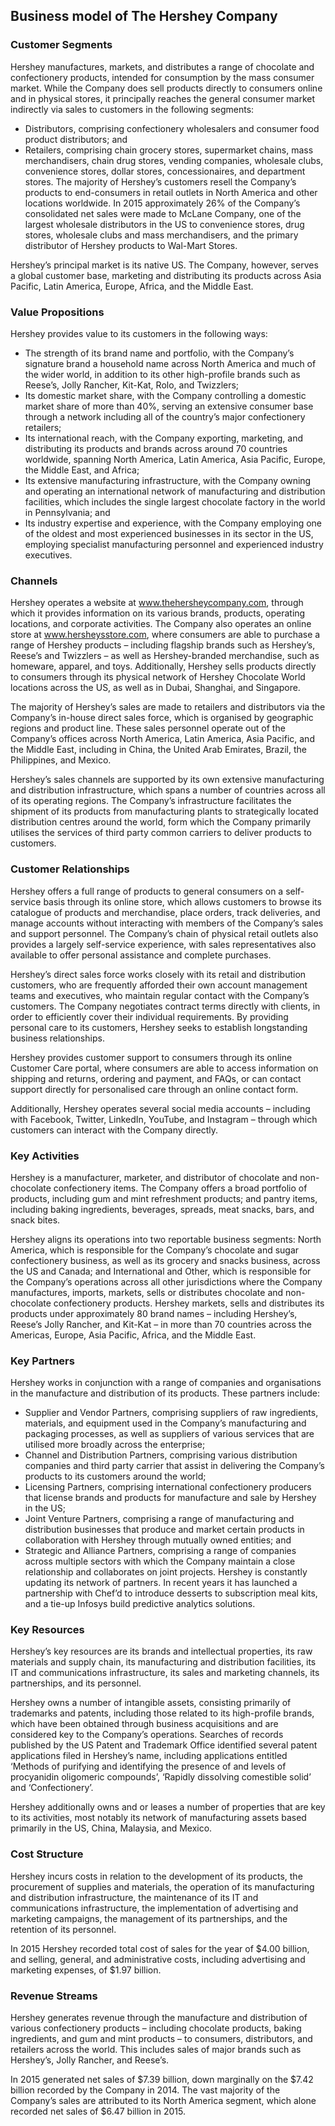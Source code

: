 Business model of The Hershey Company
-------------------------------------

 ### Customer Segments

 Hershey manufactures, markets, and distributes a range of chocolate and confectionery products, intended for consumption by the mass consumer market. While the Company does sell products directly to consumers online and in physical stores, it principally reaches the general consumer market indirectly via sales to customers in the following segments:

  * Distributors, comprising confectionery wholesalers and consumer food product distributors; and
 * Retailers, comprising chain grocery stores, supermarket chains, mass merchandisers, chain drug stores, vending companies, wholesale clubs, convenience stores, dollar stores, concessionaires, and department stores.
  The majority of Hershey’s customers resell the Company’s products to end-consumers in retail outlets in North America and other locations worldwide. In 2015 approximately 26% of the Company’s consolidated net sales were made to McLane Company, one of the largest wholesale distributors in the US to convenience stores, drug stores, wholesale clubs and mass merchandisers, and the primary distributor of Hershey products to Wal-Mart Stores.

 Hershey’s principal market is its native US. The Company, however, serves a global customer base, marketing and distributing its products across Asia Pacific, Latin America, Europe, Africa, and the Middle East.

 ### Value Propositions

 Hershey provides value to its customers in the following ways:

  * The strength of its brand name and portfolio, with the Company’s signature brand a household name across North America and much of the wider world, in addition to its other high-profile brands such as Reese’s, Jolly Rancher, Kit-Kat, Rolo, and Twizzlers;
 * Its domestic market share, with the Company controlling a domestic market share of more than 40%, serving an extensive consumer base through a network including all of the country’s major confectionery retailers;
 * Its international reach, with the Company exporting, marketing, and distributing its products and brands across around 70 countries worldwide, spanning North America, Latin America, Asia Pacific, Europe, the Middle East, and Africa;
 * Its extensive manufacturing infrastructure, with the Company owning and operating an international network of manufacturing and distribution facilities, which includes the single largest chocolate factory in the world in Pennsylvania; and
 * Its industry expertise and experience, with the Company employing one of the oldest and most experienced businesses in its sector in the US, employing specialist manufacturing personnel and experienced industry executives.
  ### Channels

 Hershey operates a website at www.thehersheycompany.com, through which it provides information on its various brands, products, operating locations, and corporate activities. The Company also operates an online store at www.hersheysstore.com, where consumers are able to purchase a range of Hershey products – including flagship brands such as Hershey’s, Reese’s and Twizzlers – as well as Hershey-branded merchandise, such as homeware, apparel, and toys. Additionally, Hershey sells products directly to consumers through its physical network of Hershey Chocolate World locations across the US, as well as in Dubai, Shanghai, and Singapore.

 The majority of Hershey’s sales are made to retailers and distributors via the Company’s in-house direct sales force, which is organised by geographic regions and product line. These sales personnel operate out of the Company’s offices across North America, Latin America, Asia Pacific, and the Middle East, including in China, the United Arab Emirates, Brazil, the Philippines, and Mexico.

 Hershey’s sales channels are supported by its own extensive manufacturing and distribution infrastructure, which spans a number of countries across all of its operating regions. The Company’s infrastructure facilitates the shipment of its products from manufacturing plants to strategically located distribution centres around the world, form which the Company primarily utilises the services of third party common carriers to deliver products to customers.

 ### Customer Relationships

 Hershey offers a full range of products to general consumers on a self-service basis through its online store, which allows customers to browse its catalogue of products and merchandise, place orders, track deliveries, and manage accounts without interacting with members of the Company’s sales and support personnel. The Company’s chain of physical retail outlets also provides a largely self-service experience, with sales representatives also available to offer personal assistance and complete purchases.

 Hershey’s direct sales force works closely with its retail and distribution customers, who are frequently afforded their own account management teams and executives, who maintain regular contact with the Company’s customers. The Company negotiates contract terms directly with clients, in order to efficiently cover their individual requirements. By providing personal care to its customers, Hershey seeks to establish longstanding business relationships.

 Hershey provides customer support to consumers through its online Customer Care portal, where consumers are able to access information on shipping and returns, ordering and payment, and FAQs, or can contact support directly for personalised care through an online contact form.

 Additionally, Hershey operates several social media accounts – including with Facebook, Twitter, LinkedIn, YouTube, and Instagram – through which customers can interact with the Company directly.

 ### Key Activities

 Hershey is a manufacturer, marketer, and distributor of chocolate and non-chocolate confectionery items. The Company offers a broad portfolio of products, including gum and mint refreshment products; and pantry items, including baking ingredients, beverages, spreads, meat snacks, bars, and snack bites.

 Hershey aligns its operations into two reportable business segments: North America, which is responsible for the Company’s chocolate and sugar confectionery business, as well as its grocery and snacks business, across the US and Canada; and International and Other, which is responsible for the Company’s operations across all other jurisdictions where the Company manufactures, imports, markets, sells or distributes chocolate and non-chocolate confectionery products. Hershey markets, sells and distributes its products under approximately 80 brand names – including Hershey’s, Reese’s Jolly Rancher, and Kit-Kat – in more than 70 countries across the Americas, Europe, Asia Pacific, Africa, and the Middle East.

 ### Key Partners

 Hershey works in conjunction with a range of companies and organisations in the manufacture and distribution of its products. These partners include:

  * Supplier and Vendor Partners, comprising suppliers of raw ingredients, materials, and equipment used in the Company’s manufacturing and packaging processes, as well as suppliers of various services that are utilised more broadly across the enterprise;
 * Channel and Distribution Partners, comprising various distribution companies and third party carrier that assist in delivering the Company’s products to its customers around the world;
 * Licensing Partners, comprising international confectionery producers that license brands and products for manufacture and sale by Hershey in the US;
 * Joint Venture Partners, comprising a range of manufacturing and distribution businesses that produce and market certain products in collaboration with Hershey through mutually owned entities; and
 * Strategic and Alliance Partners, comprising a range of companies across multiple sectors with which the Company maintain a close relationship and collaborates on joint projects.
  Hershey is constantly updating its network of partners. In recent years it has launched a partnership with Chef’d to introduce desserts to subscription meal kits, and a tie-up Infosys build predictive analytics solutions.

 ### Key Resources

 Hershey’s key resources are its brands and intellectual properties, its raw materials and supply chain, its manufacturing and distribution facilities, its IT and communications infrastructure, its sales and marketing channels, its partnerships, and its personnel.

 Hershey owns a number of intangible assets, consisting primarily of trademarks and patents, including those related to its high-profile brands, which have been obtained through business acquisitions and are considered key to the Company’s operations. Searches of records published by the US Patent and Trademark Office identified several patent applications filed in Hershey’s name, including applications entitled ‘Methods of purifying and identifying the presence of and levels of procyanidin oligomeric compounds’, ‘Rapidly dissolving comestible solid’ and ‘Confectionery’.

 Hershey additionally owns and or leases a number of properties that are key to its activities, most notably its network of manufacturing assets based primarily in the US, China, Malaysia, and Mexico.

 ### Cost Structure

 Hershey incurs costs in relation to the development of its products, the procurement of supplies and materials, the operation of its manufacturing and distribution infrastructure, the maintenance of its IT and communications infrastructure, the implementation of advertising and marketing campaigns, the management of its partnerships, and the retention of its personnel.

 In 2015 Hershey recorded total cost of sales for the year of $4.00 billion, and selling, general, and administrative costs, including advertising and marketing expenses, of $1.97 billion.

 ### Revenue Streams

 Hershey generates revenue through the manufacture and distribution of various confectionery products – including chocolate products, baking ingredients, and gum and mint products – to consumers, distributors, and retailers across the world. This includes sales of major brands such as Hershey’s, Jolly Rancher, and Reese’s.

 In 2015 generated net sales of $7.39 billion, down marginally on the $7.42 billion recorded by the Company in 2014. The vast majority of the Company’s sales are attributed to its North America segment, which alone recorded net sales of $6.47 billion in 2015.